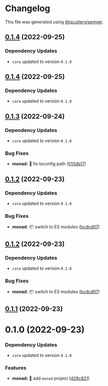 # Changelog

This file was generated using [@jscutlery/semver](https://github.com/jscutlery/semver).

## [0.1.4](https://github.com/monumentjs/workspace/compare/monad@0.1.3...monad@0.1.4) (2022-09-25)

### Dependency Updates

* `core` updated to version `0.1.0`


## [0.1.4](https://github.com/monumentjs/workspace/compare/monad@0.1.3...monad@0.1.4) (2022-09-25)

### Dependency Updates

* `core` updated to version `0.1.0`


## [0.1.3](https://github.com/monumentjs/workspace/compare/monad@0.1.2...monad@0.1.3) (2022-09-24)

### Dependency Updates

* `core` updated to version `0.1.0`

### Bug Fixes

* **monad:** :wrench: fix tsconfig path ([013db17](https://github.com/monumentjs/workspace/commit/013db17ff5e431cc448f0f16e3e4423de136ad4e))



## [0.1.2](https://github.com/monumentjs/workspace/compare/monad@0.1.1...monad@0.1.2) (2022-09-23)

### Dependency Updates

* `core` updated to version `0.1.0`

### Bug Fixes

* **monad:** :package: switch to ES modules ([bcdcd07](https://github.com/monumentjs/workspace/commit/bcdcd071d4b08d86f144d5d05eca22ce9d5e07ce))



## [0.1.2](https://github.com/monumentjs/workspace/compare/monad@0.1.1...monad@0.1.2) (2022-09-23)

### Dependency Updates

* `core` updated to version `0.1.0`

### Bug Fixes

* **monad:** :package: switch to ES modules ([bcdcd07](https://github.com/monumentjs/workspace/commit/bcdcd071d4b08d86f144d5d05eca22ce9d5e07ce))



## [0.1.1](https://github.com/monumentjs/workspace/compare/monad@0.1.0...monad@0.1.1) (2022-09-23)



# 0.1.0 (2022-09-23)

### Dependency Updates

* `core` updated to version `0.1.0`

### Features

* **monad:** :tada: add `monad` project ([429c821](https://github.com/monumentjs/workspace/commit/429c82177d422f3dfd734d22707fa96a954d4b17))
